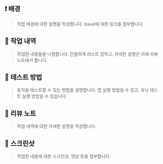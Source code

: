 
## ❗ 배경
> 작업 배경에 대한 설명을 작성합니다.
> Issue에 대한 링크를 첨부합니다.

## 🔧 작업 내역
> 작업한 내용들을 나열합니다.
> 간결하게 리스트 업하고, 자세한 설명은 아래 리뷰 노트에서 합니다.

## 🧪 테스트 방법
> 동작을 테스트할 수 있는 방법을 설명합니다.
> 앱 실행 방법일 수 있고, 유닛 테스트 실행 방법일 수 있습니다.

## 📝 리뷰 노트
> 작업 내역에 대한 자세한 설명을 작성합니다.

## 📸 스크린샷
> 작업한 내용에 대한 스크린샷, 영상 등을 첨부합니다.
